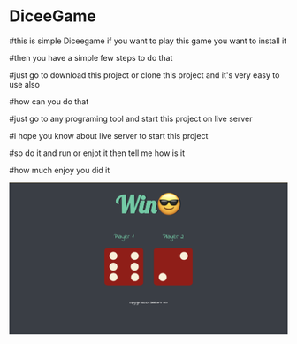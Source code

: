 # DiceeGame

#this is simple Diceegame if you want to play this game you want to install it

#then you have a simple few steps to do that

#just go to download this project or clone this project and it's very easy to use also

#how can you do that

#just go to any programing tool and start this project on live server

#i hope you know about live server to start this project

#so do it and run or enjot it then tell me how is it

#how much enjoy you did it

![Project Overview](./images/s1.png)

